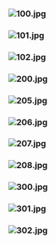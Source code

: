 ### ![100.jpg](https://ewwgene.github.io/Pods/100.jpg)
### ![101.jpg](https://ewwgene.github.io/Pods/101.jpg)
### ![102.jpg](https://ewwgene.github.io/Pods/102.jpg)
### ![200.jpg](https://ewwgene.github.io/Pods/Making/200.jpg)
### ![205.jpg](https://ewwgene.github.io/Pods/Making/205.jpg)
### ![206.jpg](https://ewwgene.github.io/Pods/Making/206.jpg)
### ![207.jpg](https://ewwgene.github.io/Pods/Making/207.jpg)
### ![208.jpg](https://ewwgene.github.io/Pods/Making/208.jpg)
### ![300.jpg](https://ewwgene.github.io/Pods/300.jpg)
### ![301.jpg](https://ewwgene.github.io/Pods/301.jpg)
### ![302.jpg](https://ewwgene.github.io/Pods/302.jpg)
